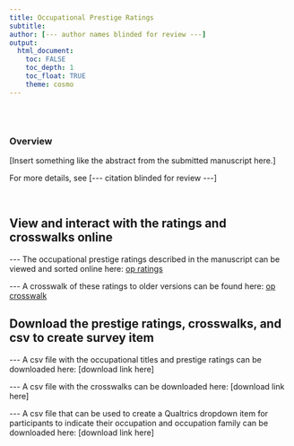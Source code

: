 ```yaml
---
title: Occupational Prestige Ratings
subtitle: 
author: [--- author names blinded for review ---]
output: 
  html_document:
    toc: FALSE
    toc_depth: 1
    toc_float: TRUE
    theme: cosmo
---
```


```{r load_packages, message=FALSE, warning=FALSE, include=FALSE} 

```

<br>

### Overview

[Insert something like the abstract from the submitted manuscript here.]

For more details, see [--- citation blinded for review ---]
<!-- 
<font size="2">Hughes, B. T., Srivastava, S., Leszko, M., & Condon, D. M. (under review). Occupational Prestige: The Psychosocial Indicator of Socioeconomic Status. *Journal TBD*.</font>
-->

<br>

## View and interact with the ratings and crosswalks online

--- The occupational prestige ratings described in the manuscript can be viewed and sorted online here:
[op ratings](https://occupational-prestige.github.io/opratings/opratings.html)

--- A crosswalk of these ratings to older versions can be found here:
[op crosswalk](https://occupational-prestige.github.io/opratings/opcrosswalk.html)

## Download the prestige ratings, crosswalks, and csv to create survey item

--- A csv file with the occupational titles and prestige ratings can be downloaded here: [download link here]

--- A csv file with the crosswalks can be downloaded here: [download link here]

--- A csv file that can be used to create a Qualtrics dropdown item for participants to indicate their occupation and occupation family can be downloaded here: [download link here]



